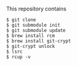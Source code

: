 This repository contains

```
$ git clone
$ git submodule init
$ git submodule update
$ brew install rcm
$ brew install git-crypt
$ git-crypt unlock
$ lsrc
$ rcup -v
```
